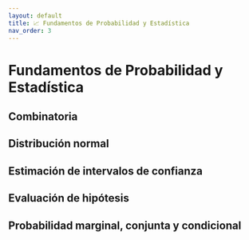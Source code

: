 ```yaml
---
layout: default
title: 📈 Fundamentos de Probabilidad y Estadística
nav_order: 3
---
```



# Fundamentos de Probabilidad y Estadística

## Combinatoria

## Distribución normal

## Estimación de intervalos de confianza

## Evaluación de hipótesis

## Probabilidad marginal, conjunta y condicional
